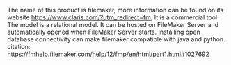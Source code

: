 The name of this product is filemaker, more information can be found on its website https://www.claris.com/?utm_redirect=fm,
It is a commercial tool.
The model is a relational model.
It can be hosted on FileMaker Server and automatically opened when FileMaker Server starts. 
Installing open database connectivity can make filemaker compatible with java and python.
citation: https://fmhelp.filemaker.com/help/12/fmp/en/html/part1.html#1027692
